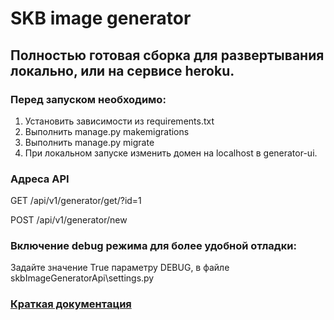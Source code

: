 # SKB image generator
## Полностью готовая сборка для развертывания локально, или на сервисе heroku.
### Перед запуском необходимо:
1. Установить зависимости из requirements.txt
2. Выполнить manage.py makemigrations
3. Выполнить manage.py migrate
4. При локальном запуске изменить домен на localhost в generator-ui.
### Адреса API

GET /api/v1/generator/get/?id=1

POST /api/v1/generator/new

### Включение debug режима для более удобной отладки:
Задайте значение True параметру DEBUG, в файле skbImageGeneratorApi\settings.py

### [Краткая документация](docs.md)
